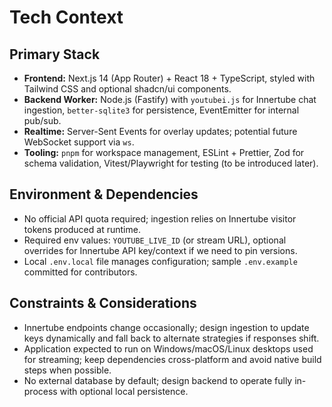 # Tech Context

## Primary Stack
- **Frontend:** Next.js 14 (App Router) + React 18 + TypeScript, styled with Tailwind CSS and optional shadcn/ui components.
- **Backend Worker:** Node.js (Fastify) with `youtubei.js` for Innertube chat ingestion, `better-sqlite3` for persistence, EventEmitter for internal pub/sub.
- **Realtime:** Server-Sent Events for overlay updates; potential future WebSocket support via `ws`.
- **Tooling:** `pnpm` for workspace management, ESLint + Prettier, Zod for schema validation, Vitest/Playwright for testing (to be introduced later).

## Environment & Dependencies
- No official API quota required; ingestion relies on Innertube visitor tokens produced at runtime.
- Required env values: `YOUTUBE_LIVE_ID` (or stream URL), optional overrides for Innertube API key/context if we need to pin versions.
- Local `.env.local` file manages configuration; sample `.env.example` committed for contributors.

## Constraints & Considerations
- Innertube endpoints change occasionally; design ingestion to update keys dynamically and fall back to alternate strategies if responses shift.
- Application expected to run on Windows/macOS/Linux desktops used for streaming; keep dependencies cross-platform and avoid native build steps when possible.
- No external database by default; design backend to operate fully in-process with optional local persistence.
